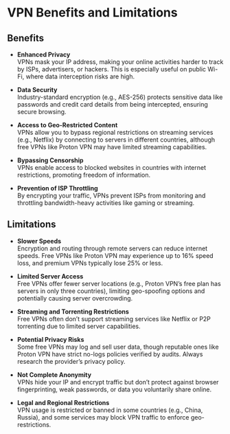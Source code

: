 # VPN Benefits and Limitations

## Benefits

- **Enhanced Privacy**  
  VPNs mask your IP address, making your online activities harder to track by ISPs, advertisers, or hackers. This is especially useful on public Wi-Fi, where data interception risks are high.

- **Data Security**  
  Industry-standard encryption (e.g., AES-256) protects sensitive data like passwords and credit card details from being intercepted, ensuring secure browsing.

- **Access to Geo-Restricted Content**  
  VPNs allow you to bypass regional restrictions on streaming services (e.g., Netflix) by connecting to servers in different countries, although free VPNs like Proton VPN may have limited streaming capabilities.

- **Bypassing Censorship**  
  VPNs enable access to blocked websites in countries with internet restrictions, promoting freedom of information.

- **Prevention of ISP Throttling**  
  By encrypting your traffic, VPNs prevent ISPs from monitoring and throttling bandwidth-heavy activities like gaming or streaming.

## Limitations

- **Slower Speeds**  
  Encryption and routing through remote servers can reduce internet speeds. Free VPNs like Proton VPN may experience up to 16% speed loss, and premium VPNs typically lose 25% or less.

- **Limited Server Access**  
  Free VPNs offer fewer server locations (e.g., Proton VPN’s free plan has servers in only three countries), limiting geo-spoofing options and potentially causing server overcrowding.

- **Streaming and Torrenting Restrictions**  
  Free VPNs often don’t support streaming services like Netflix or P2P torrenting due to limited server capabilities.

- **Potential Privacy Risks**  
  Some free VPNs may log and sell user data, though reputable ones like Proton VPN have strict no-logs policies verified by audits. Always research the provider’s privacy policy.

- **Not Complete Anonymity**  
  VPNs hide your IP and encrypt traffic but don’t protect against browser fingerprinting, weak passwords, or data you voluntarily share online.

- **Legal and Regional Restrictions**  
  VPN usage is restricted or banned in some countries (e.g., China, Russia), and some services may block VPN traffic to enforce geo-restrictions.
